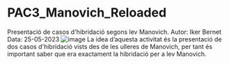 # PAC3_Manovich_Reloaded
Presentació de casos d'hibridació segons lev Manovich.
Autor: Iker Bernet
Data: 25-05-2023
![image](https://github.com/IkerBernet/PAC3_Manovich_Reloaded/assets/132346580/df1b0377-4d6c-492b-ac6a-e5b19d6385f0)
La idea d’aquesta activitat és la presentació de dos casos d'hibridació vists des de les ulleres de Manovich, per tant és important saber que era exactament la hibridació per a lev Manovich.
